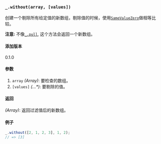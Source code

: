 ### `_.without(array, [values])`[​](#_withoutarray-values "_withoutarray-values的直接链接")

创建一个剔除所有给定值的新数组，剔除值的时候，使用[`SameValueZero`](http://ecma-international.org/ecma-262/6.0/#sec-samevaluezero)做相等比较。  
  
**注意:** 不像[`_.pull`](#pull), 这个方法会返回一个新数组。

#### 添加版本

0.1.0

#### 参数

1.  `array` _(Array)_: 要检查的数组。
2.  `[values]` _(...\*)_: 要剔除的值。

#### 返回

_(Array)_: 返回过滤值后的新数组。

#### 例子

```js
_.without([2, 1, 2, 3], 1, 2);
// => [3]

```